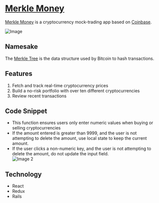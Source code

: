 # [Merkle Money](https://merkle-money.herokuapp.com/)

[Merkle Money](https://merkle-money.herokuapp.com/) is a cryptocurrency mock-trading app based on [Coinbase](https://www.coinbase.com/). 

![Image](https://user-images.githubusercontent.com/5722230/76671501-ee203300-6553-11ea-8cfd-12f094db96ca.png)

## Namesake

The [Merkle Tree](https://en.bitcoinwiki.org/wiki/Merkle_tree) is the data structure used by Bitcoin to hash transactions. 

## Features
1. Fetch and track real-time cryptocurrency prices
2. Build a no-risk portfolio with over ten different cryptocurrencies 
3. Review recent transactions

## Code Snippet
* This function ensures users only enter numeric values when buying or selling cryptocurrencies
* If the amount entered is greater than 9999, and the user is not attempting to delete the amount, use local state to keep the current amount.
* If the user clicks a non-numeric key, and the user is not attempting to delete the amount, do not update the input field.  
![Image 2](https://user-images.githubusercontent.com/5722230/76671869-10b34b80-6556-11ea-8ecd-ac734b643133.png)

## Technology 
* React
* Redux
* Rails



